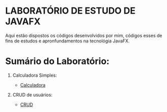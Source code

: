 # LABORATÓRIO DE ESTUDO DE JAVAFX

Aqui estão dispostos os códigos desenvolvidos por mim, códigos esses de fins de estudos e apronfundamentos na tecnológia JavaFX.

# Sumário do Laboratório:

1. Calculadora Simples:
   * [Calculadora](https://github.com/ericrodriguesfer/Academico/tree/master/estudo-projeto-integrado/calculadora-simples-javafx)

2. CRUD de usuários:
   * [CRUD](https://github.com/ericrodriguesfer/Academico/tree/master/estudo-projeto-integrado/crud-usuarios-javafx)

